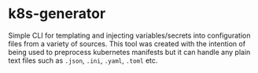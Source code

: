 # k8s-generator

Simple CLI for templating and injecting variables/secrets into configuration files from a variety of sources. 
This tool was created with the intention of being used to preprocess kubernetes manifests but it can handle any plain text files such as `.json`, `.ini`, `.yaml`, `.toml` etc.

